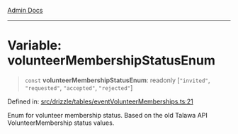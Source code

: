 [Admin Docs](/)

***

# Variable: volunteerMembershipStatusEnum

> `const` **volunteerMembershipStatusEnum**: readonly \[`"invited"`, `"requested"`, `"accepted"`, `"rejected"`\]

Defined in: [src/drizzle/tables/eventVolunteerMemberships.ts:21](https://github.com/Sourya07/talawa-api/blob/61a1911602b2f0aac7635e08ae2918f4f768e8ff/src/drizzle/tables/eventVolunteerMemberships.ts#L21)

Enum for volunteer membership status.
Based on the old Talawa API VolunteerMembership status values.
